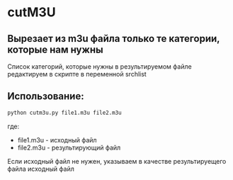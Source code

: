 # cutM3U

## Вырезает из m3u файла только те категории, которые нам нужны
Список категорий, которые нужны в результируемом файле редактируем в скрипте в переменной srchlist

## Использование:
```bash
python cutm3u.py file1.m3u file2.m3u  
```
  где:  
- file1.m3u - исходный файл  
- file2.m3u - результирующий файл  

Если исходный файл не нужен, указываем в качестве результируещего файла исходный файл
